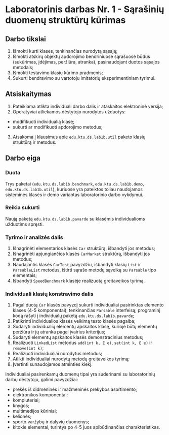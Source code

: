 # Laboratorinis darbas Nr. 1 - Sąrašinių duomenų struktūrų kūrimas

## Darbo tikslai

1. Išmokti kurti klases, tenkinančias nurodytą sąsają;
2. Išmokti atskirų objektų apdorojimo bendriniuose sąrašuose būdus (sukūrimas,
įdėjimas, peržiūra, atranka), pasinaudojant duotos sąsajos metodais;
3. Išmokti testavimo klasių kūrimo pradmenis;
4. Sukurti bendravimo su vartotoju imitatorių eksperimentiniam tyrimui.

## Atsiskaitymas

1. Pateikiama atlikta individuali darbo dalis ir ataskaitos elektroninė versija;
2. Operatyviai atliekamos dėstytojo nurodytos užduotys:
  * modifikuoti individualią klasę;
  * sukurti ar modifikuoti apdorojimo metodus;
3. Atsakoma į klausimus apie `edu.ktu.ds.lab1b.util` paketo klasių struktūrą ir
metodus.

## Darbo eiga

### Duota

Trys paketai (`edu.ktu.ds.lab1b.benchmark`, `edu.ktu.ds.lab1b.demo`,
`edu.ktu.ds.lab1b.util`), kuriuose yra pateiktos toliau naudojamos sisteminės
klasės ir demo variantas laboratorinio darbo vykdymui.

### Reikia sukurti

Naują paketą `edu.ktu.ds.lab1b.pavarde` su klasėmis individualioms
užduotims spręsti.

### Tyrimo ir analizės dalis

1. Išnagrinėti elementarios klasės `Car` struktūrą, išbandyti jos metodus;
2. Išnagrinėti apjungiančios klasės `CarMarket` struktūrą, išbandyti jos metodus;
3. Naudajantis klasės `CarTest` pavyzdžiu, išbandyti klasių `List` ir `ParsableList`
metodus, ištirti sąrašo metodų sąveiką su `Parsable` tipo elementais;
4. Išbandyti `SpeedBenchmark` klasėje realizuotą greitaveikos tyrimą.

### Individuali klasių konstravimo dalis

1. Pagal duotą `Car` klasės pavyzdį sukurti individualiai pasirinktas elemento
klases (4-5 komponentai), tenkinančias `Parsable` interfeisą; programinį
kodą rašyti į individualų paketą `edu.ktu.ds.lab1b.pavarde`;
2. Patikrinti individualios klasės veikimą testo klasės pagalba;
3. Sudaryti individualių elementų apskaitos klasę, kurioje būtų elementų
peržiūra ir jų atranka pagal įvairius kriterijus;
4. Sudaryti elementų apskaitos klasės demonstracinius metodus;
5. Realizuoti `LinkedList` metodus `add(int k, E e)`, `set(int k, E e)` ir
`remove(int k)`; 
6. Realizuoti individualiai nurodytus metodus;
7. Atlikti individualiai nurodytų metodų greitaveikos tyrimą;
8. Įvertinti sunaudojamos atminties kiekį.

Individualiai pasirenkamų duomenų tipai yra suderinami su laboratorinių darbų
dėstytoju, galimi pavyzdžiai:

* prekės iš didmeninės ir mažmeninės prekybos asortimento;
* elektronikos komponentai;
* kompiuteriai;
* knygos;
* multimedijos kūriniai;
* kelionės;
* sporto varžybų ir dalyvių duomenys;
* kitokie elementai, turintys po 4-5 juos apibūdinančias charakteristikas.
 